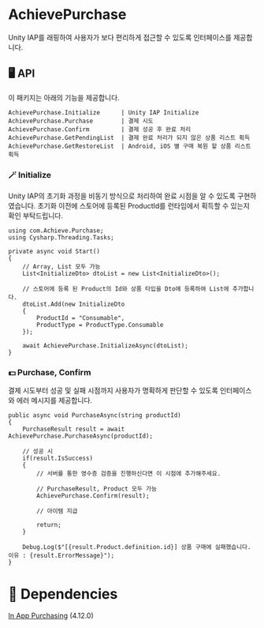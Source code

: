 # AchievePurchase 
Unity IAP를 래핑하여 사용자가 보다 편리하게 접근할 수 있도록 인터페이스를 제공합니다.



## 🖥️ API
이 패키지는 아래의 기능을 제공합니다.
```
AchievePurchase.Initialize      | Unity IAP Initialize
AchievePurchase.Purchase        | 결제 시도
AchievePurchase.Confirm         | 결제 성공 후 완료 처리
AchievePurchase.GetPendingList  | 결제 완료 처리가 되지 않은 상품 리스트 획득
AchievePurchase.GetRestoreList  | Android, iOS 별 구매 복원 할 상품 리스트 획득
```

### 🪄 Initialize
Unity IAP의 초기화 과정을 비동기 방식으로 처리하여 완료 시점을 알 수 있도록 구현하였습니다.
초기화 이전에 스토어에 등록된 ProductId를 런타임에서 획득할 수 있는지 확인 부탁드립니다.

```
using com.Achieve.Purchase;
using Cysharp.Threading.Tasks;

private async void Start()
{
    // Array, List 모두 가능
    List<InitializeDto> dtoList = new List<InitializeDto>();

    // 스토어에 등록 된 Product의 Id와 상품 타입을 Dto에 등록하여 List에 추가합니다.    
    dtoList.Add(new InitializeDto
    {
        ProductId = "Consumable",
        ProductType = ProductType.Consumable
    });

    await AchievePurchase.InitializeAsync(dtoList);
}
```
### 💵 Purchase, Confirm
결제 시도부터 성공 및 실패 시점까지 사용자가 명확하게 판단할 수 있도록 인터페이스와 에러 메시지를 제공합니다.

```
public async void PurchaseAsync(string productId)
{
    PurchaseResult result = await AchievePurchase.PurchaseAsync(productId);

    // 성공 시
    if(result.IsSuccess)
    {
        // 서버를 통한 영수증 검증을 진행하신다면 이 시점에 추가해주세요. 

        // PurchaseResult, Product 모두 가능
        AchievePurchase.Confirm(result);

        // 아이템 지급

        return;
    }

    Debug.Log($"[{result.Product.definition.id}] 상품 구매에 실패했습니다. 이유 : {result.ErrorMessage}");
}
```

# 🔗 Dependencies
[In App Purchasing](https://docs.unity3d.com/Packages/com.unity.purchasing@4.12/manual/index.html) (4.12.0)

